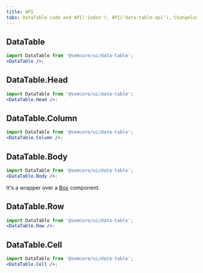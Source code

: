 ```yaml
---
title: API
tabs: DataTable code and API('index'), API('data-table-api'), Changelog('data-table-changelog')
---
```


## DataTable

```jsx
import DataTable from '@semcore/ui/data-table';
<DataTable />;
```

<TypesView type="DataTableProps" :types={...types} />

## DataTable.Head

```jsx
import DataTable from '@semcore/ui/data-table';
<DataTable.Head />;
```

<TypesView type="DataTableHeadProps" :types={...types} />

## DataTable.Column

```jsx
import DataTable from '@semcore/ui/data-table';
<DataTable.Column />;
```

<TypesView type="DataTableColumnProps" :types={...types} />

## DataTable.Body

```jsx
import DataTable from '@semcore/ui/data-table';
<DataTable.Body />;
```

It's a wrapper over a [Box](/layout/box-system/box-api/#a3cfce) component.

## DataTable.Row

```jsx
import DataTable from '@semcore/ui/data-table';
<DataTable.Row />;
```

<TypesView type="DataTableRowProps" :types={...types} />

## DataTable.Cell

```jsx
import DataTable from '@semcore/ui/data-table';
<DataTable.Cell />;
```

<TypesView type="DataTableCellProps" :types={...types} />

<script setup>import { data as types } from '@types.data.ts';</script>